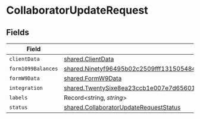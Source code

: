 # CollaboratorUpdateRequest


## Fields

| Field                                                                                                                                                                                   | Type                                                                                                                                                                                    | Required                                                                                                                                                                                | Description                                                                                                                                                                             |
| --------------------------------------------------------------------------------------------------------------------------------------------------------------------------------------- | --------------------------------------------------------------------------------------------------------------------------------------------------------------------------------------- | --------------------------------------------------------------------------------------------------------------------------------------------------------------------------------------- | --------------------------------------------------------------------------------------------------------------------------------------------------------------------------------------- |
| `clientData`                                                                                                                                                                            | [shared.ClientData](../../../sdk/models/shared/clientdata.md)                                                                                                                           | :heavy_minus_sign:                                                                                                                                                                      | N/A                                                                                                                                                                                     |
| `form1099Balances`                                                                                                                                                                      | [shared.Ninetyf96495b02c2509fff131505484d46479a91b7d23ed2b0f438ca117d0bccad7](../../../sdk/models/shared/ninetyf96495b02c2509fff131505484d46479a91b7d23ed2b0f438ca117d0bccad7.md)       | :heavy_minus_sign:                                                                                                                                                                      | N/A                                                                                                                                                                                     |
| `formW9Data`                                                                                                                                                                            | [shared.FormW9Data](../../../sdk/models/shared/formw9data.md)                                                                                                                           | :heavy_minus_sign:                                                                                                                                                                      | N/A                                                                                                                                                                                     |
| `integration`                                                                                                                                                                           | [shared.TwentySixe8ea23ccb1e007e7d6560175c7e75c768dac34727b7fe1d834ca24b8221ef4](../../../sdk/models/shared/twentysixe8ea23ccb1e007e7d6560175c7e75c768dac34727b7fe1d834ca24b8221ef4.md) | :heavy_minus_sign:                                                                                                                                                                      | N/A                                                                                                                                                                                     |
| `labels`                                                                                                                                                                                | Record<string, *string*>                                                                                                                                                                | :heavy_minus_sign:                                                                                                                                                                      | N/A                                                                                                                                                                                     |
| `status`                                                                                                                                                                                | [shared.CollaboratorUpdateRequestStatus](../../../sdk/models/shared/collaboratorupdaterequeststatus.md)                                                                                 | :heavy_minus_sign:                                                                                                                                                                      | N/A                                                                                                                                                                                     |